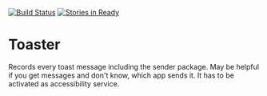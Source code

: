 [![Build Status](https://travis-ci.org/mars3142/toaster.svg?branch=master)](https://travis-ci.org/mars3142/toaster) [![Stories in Ready](https://badge.waffle.io/mars3142/toaster.svg?label=ready&title=Ready)](http://waffle.io/mars3142/toaster)

Toaster
=======

Records every toast message including the sender package. May be helpful if you get messages and don't know, which app sends it.
It has to be activated as accessibility service.
